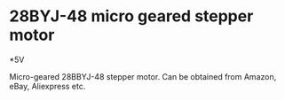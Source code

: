 # 28BYJ-48 micro geared stepper motor

*5V

Micro-geared 28BBYJ-48 stepper motor.  Can be obtained from Amazon, eBay, Aliexpress etc.
